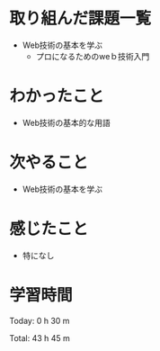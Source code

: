 # 取り組んだ課題一覧
- Web技術の基本を学ぶ
  - プロになるためのweｂ技術入門

# わかったこと
- Web技術の基本的な用語
  
# 次やること
- Web技術の基本を学ぶ
  
# 感じたこと
- 特になし
  
# 学習時間
Today: 0 h 30 m

Total: 43 h 45 m
